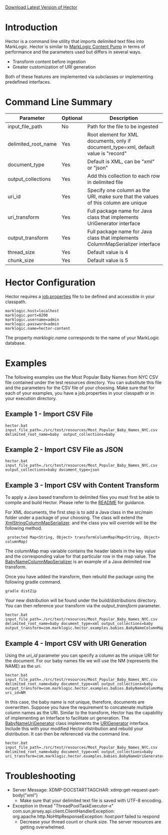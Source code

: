 [Download Latest Version of Hector](https://github.com/sastafford/hector/releases/latest)

# Introduction

Hector is a command line utility that imports delimited text files into MarkLogic.  Hector is similar to [MarkLogic Content Pump](http://docs.marklogic.com/guide/mlcp/intro) in terms of performance and the parameters used but differs in several ways.  

 * Transform content before ingestion     
 * Greater customization of URI generation

Both of these features are implemented via subclasses or implementing predefined interfaces.  
 
# Command Line Summary

Parameter | Optional | Description
----------|----------|-------------
input_file_path | No | Path for the file to be ingested
delimited_root_name | Yes | Root element for XML documents, only if document_type=xml, default value is "record"
document_type | Yes | Default is XML, can be "xml" or "json"
output_collections | Yes | Add this collection to each row in delimited file
uri_id | Yes | Specify one column as the URI, make sure that the values of this column are unique
uri_transform | Yes | Full package name for Java class that implements UriGenerator interface
output_transform | Yes | Full package name for Java class that implements ColumnMapSerializer interface
thread_size | Yes | Default value is 4
chunk_size | Yes | Default value is 5

# Hector Configuration

Hector requires a [job.properties](https://github.com/sastafford/hector/blob/master/job.properties) file to be defined and accessible in your classpath.

    marklogic.host=localhost
    marklogic.port=8200
    marklogic.username=admin
    marklogic.password=admin
    marklogic.name=hector-content

The property _marklogic.name_ corresponds to the name of your MarkLogic database.  

# Examples

The following examples use the Most Popular Baby Names from NYC CSV file contained under the test resources directory.  You can substitute this file and the parameters for the CSV file of your choosing.  Make sure that for each of your examples, you have a job.properties in your classpath or in your execution directory.    

## Example 1 - Import CSV File

    hector.bat input_file_path=./src/test/resources/Most_Popular_Baby_Names_NYC.csv delimited_root_name=baby  output_collections=baby
   
## Example 2 - Import CSV File as JSON

    hector.bat input_file_path=./src/test/resources/Most_Popular_Baby_Names_NYC.csv output_collections=baby document_type=json

## Example 3 - Import CSV with Content Transform

To apply a Java based transform to delimited files you must first be able to compile and build Hector.  Please refer to the [README](https://github.com/sastafford/hector/blob/master/README.md) for guidance. 

For XML documents, the first step is to add a Java class in the src/main folder under a package of your choosing.  The class will extend the [XmlStringColumnMapSerializer](https://github.com/sastafford/hector/blob/master/src/main/java/com/marklogic/hector/XmlStringColumnMapSerializer.java).  and the class you will override will be the following method. 

     protected Map<String, Object> transformColumnMap(Map<String, Object> columnMap)

The columnMap map variable contains the header labels in the key value and the corresponding value for that particular row in the map value.  The [BabyNameColumnMapSerializer](https://github.com/sastafford/hector/blob/master/src/test/java/com/marklogic/hector/BabyNameColumnMapSerializer.java) is an example of a Java delimited row transform.  

Once you have added the transform, then rebuild the package using the following gradle command.  

    gradle distZip

Your new distribution will be found under the build/distributions directory.  You can then reference your transform via the _output_transform_ parameter.  

    hector.bat input_file_path=./src/test/resources/Most_Popular_Baby_Names_NYC.csv delimited_root_name=baby document_type=xml output_collections=baby output_transform=com.marklogic.hector.examples.babies.BabyNameColumnMapSerializer

## Example 4 - Import CSV with URI Generation

Using the _uri_id_ parameter you can specify a column as the unique URI for the document.  For our baby names file we will use the NM (represents the NAME) as the uri.  

    hector.bat input_file_path=./src/test/resources/Most_Popular_Baby_Names_NYC.csv delimited_root_name=baby document_type=xml output_collections=baby output_transform=com.marklogic.hector.examples.babies.BabyNameColumnMapSerializer uri_id=NM

In this case, the baby name is not unique, therefore, documents are overwritten.  Suppose you have the requirement to concatenate multiple column names as the URI.  Similar to the transform, Hector has the capability of implementing an Interface to facilitate uri generation.  The [BabyNameUriGenerator](https://github.com/sastafford/hector/blob/master/src/test/java/com/marklogic/hector/BabyNameUriGenerator.java) class implements the [URIGenerator](https://github.com/sastafford/marklogic-spring-batch/blob/master/infrastructure/src/main/java/com/marklogic/spring/batch/item/processor/support/UriGenerator.java) interface.  Include this with your modified Hector distribution and rebuild your distribution.  It can then be referenced via the command line. 

    hector.bat input_file_path=./src/test/resources/Most_Popular_Baby_Names_NYC.csv delimited_root_name=baby document_type=xml output_collections=baby uri_transform=com.marklogic.hector.examples.babies.BabyNameUriGenerator

# Troubleshooting

 * Server Message: XDMP-DOCSTARTTAGCHAR: xdmp:get-request-part-body("xml") 
   * Make sure that your delimited text file is saved with UTF-8 encoding.  
 * Exception in thread "ThreadPoolTaskExecutor-x" com.sun.jersey.api.client.ClientHandlerException: org.apache.http.NoHttpResponseException: _host:port_ failed to respond
   * Decrease your thread count or chunk size.  The server resources are getting overwhelmed.
